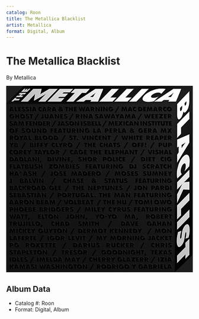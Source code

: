 ```yaml
---
catalog: Roon
title: The Metallica Blacklist
artist: Metallica
format: Digital, Album
---
```


# The Metallica Blacklist

By Metallica

![](../../assets/albumcovers/Metallica-The_Metallica_Blacklist.png)

## Album Data

- Catalog #: Roon
- Format: Digital, Album

